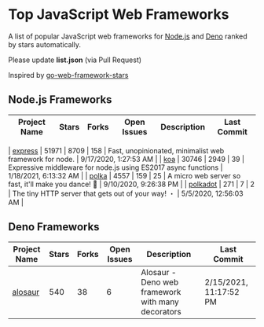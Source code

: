# Top JavaScript Web Frameworks
A list of popular JavaScript web frameworks for [Node.js](https://nodejs.org) and [Deno](https://deno.land) ranked by stars automatically.

Please update **list.json** (via Pull Request)

Inspired by [go-web-framework-stars](https://github.com/mingrammar/go-web*framework-stars)

## Node.js Frameworks

| Project Name | Stars | Forks | Open Issues | Description | Last Commit |
| ------------ | ----- | ----- | ----------- | ----------- | ----------- |

| [express](https://github.com/expressjs/express) | 51971 | 8709 | 158 | Fast, unopinionated, minimalist web framework for node. | 9/17/2020, 1:27:53 AM | 
| [koa](https://github.com/koajs/koa) | 30746 | 2949 | 39 | Expressive middleware for node.js using ES2017 async functions | 1/18/2021, 6:13:32 AM | 
| [polka](https://github.com/lukeed/polka) | 4557 | 159 | 25 | A micro web server so fast, it'll make you dance! :dancers: | 9/10/2020, 9:26:38 PM | 
| [polkadot](https://github.com/lukeed/polkadot) | 271 | 7 | 2 | The tiny HTTP server that gets out of your way!     ・   | 5/5/2020, 12:56:03 AM | 

## Deno Frameworks

| Project Name | Stars | Forks | Open Issues | Description | Last Commit |
| ------------ | ----- | ----- | ----------- | ----------- | ----------- |
| [alosaur](https://github.com/alosaur/alosaur) | 540 | 38 | 6 | Alosaur - Deno web framework with many decorators | 2/15/2021, 11:17:52 PM | 
